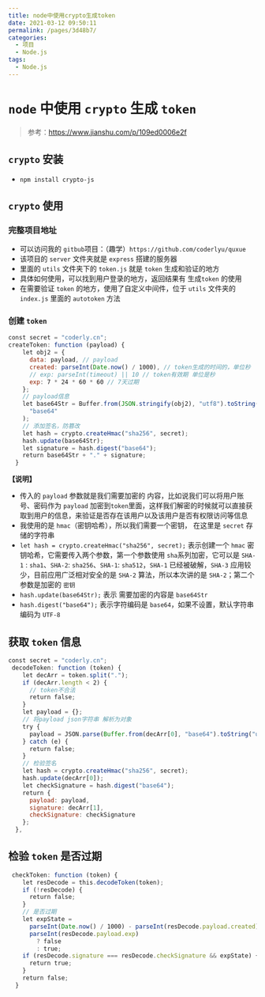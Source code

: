 ```yaml
---
title: node中使用crypto生成token
date: 2021-03-12 09:50:11
permalink: /pages/3d48b7/
categories:
  - 项目
  - Node.js
tags:
  - Node.js
---
```


# `node` 中使用 `crypto` 生成 `token`

> 参考：https://www.jianshu.com/p/109ed0006e2f

## `crypto` 安装

- `npm install crypto-js`

## `crypto` 使用

### 完整项目地址

- 可以访问我的 `gitbub`项目：（趣学）`https://github.com/coderlyu/quxue`
- 该项目的 `server` 文件夹就是 `express` 搭建的服务器
- 里面的 `utils` 文件夹下的 `token.js` 就是 `token` 生成和验证的地方
- 具体如何使用，可以找到用户登录的地方，返回结果有 生成`token` 的使用
- 在需要验证 `token` 的地方，使用了自定义中间件，位于 `utils` 文件夹的 `index.js` 里面的 `autotoken` 方法

### 创建 `token`

```js
const secret = "coderly.cn";
createToken: function (payload) {
    let obj2 = {
      data: payload, // payload
      created: parseInt(Date.now() / 1000), // token生成的时间的，单位秒
      // exp: parseInt(timeout) || 10 // token有效期 单位是秒
      exp: 7 * 24 * 60 * 60 // 7天过期
    };
    // payload信息
    let base64Str = Buffer.from(JSON.stringify(obj2), "utf8").toString(
      "base64"
    );
    // 添加签名，防篡改
    let hash = crypto.createHmac("sha256", secret);
    hash.update(base64Str);
    let signature = hash.digest("base64");
    return base64Str + "." + signature;
  }
```

**【说明】**

- 传入的 `payload` 参数就是我们需要加密的 内容，比如说我们可以将用户账号、密码作为 `payload` 加密到`token`里面，这样我们解密的时候就可以直接获取到用户的信息，来验证是否存在该用户以及该用户是否有权限访问等信息
- 我使用的是 `hmac`（密钥哈希），所以我们需要一个密钥， 在这里是 `secret` 存储的字符串
- `let hash = crypto.createHmac("sha256", secret);` 表示创建一个 `hmac` 密钥哈希，它需要传入两个参数，第一个参数使用 `sha`系列加密，它可以是 `SHA-1` : `sha1`、`SHA-2`: `sha256`、`SHA-1`: `sha512`，`SHA-1` 已经被破解，`SHA-3` 应用较少，目前应用广泛相对安全的是 `SHA-2` 算法，所以本次讲的是 `SHA-2`；第二个参数是加密的 `密钥`
- `hash.update(base64Str);` 表示 需要加密的内容是 `base64Str`
- `hash.digest("base64");` 表示字符编码是 `base64`，如果不设置，默认字符串编码为 `UTF-8`

## 获取 `token` 信息

```js
const secret = "coderly.cn";
 decodeToken: function (token) {
    let decArr = token.split(".");
    if (decArr.length < 2) {
      // token不合法
      return false;
    }
    let payload = {};
    // 将payload json字符串 解析为对象
    try {
      payload = JSON.parse(Buffer.from(decArr[0], "base64").toString("utf8"));
    } catch (e) {
      return false;
    }
    // 检验签名
    let hash = crypto.createHmac("sha256", secret);
    hash.update(decArr[0]);
    let checkSignature = hash.digest("base64");
    return {
      payload: payload,
      signature: decArr[1],
      checkSignature: checkSignature
    };
  },
```

## 检验 `token` 是否过期

```js
 checkToken: function (token) {
    let resDecode = this.decodeToken(token);
    if (!resDecode) {
      return false;
    }
    // 是否过期
    let expState =
      parseInt(Date.now() / 1000) - parseInt(resDecode.payload.created) >
      parseInt(resDecode.payload.exp)
        ? false
        : true;
    if (resDecode.signature === resDecode.checkSignature && expState) {
      return true;
    }
    return false;
  }
```
